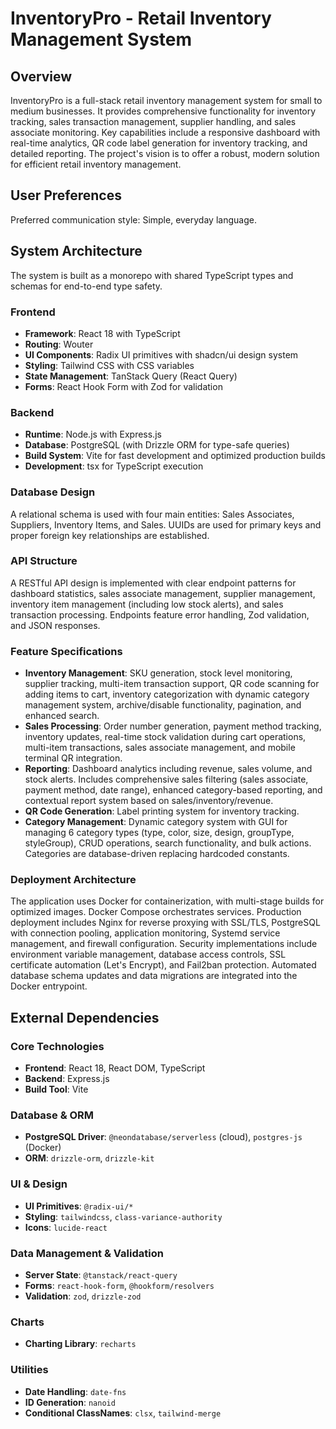 # InventoryPro - Retail Inventory Management System

## Overview
InventoryPro is a full-stack retail inventory management system for small to medium businesses. It provides comprehensive functionality for inventory tracking, sales transaction management, supplier handling, and sales associate monitoring. Key capabilities include a responsive dashboard with real-time analytics, QR code label generation for inventory tracking, and detailed reporting. The project's vision is to offer a robust, modern solution for efficient retail inventory management.

## User Preferences
Preferred communication style: Simple, everyday language.

## System Architecture
The system is built as a monorepo with shared TypeScript types and schemas for end-to-end type safety.

### Frontend
- **Framework**: React 18 with TypeScript
- **Routing**: Wouter
- **UI Components**: Radix UI primitives with shadcn/ui design system
- **Styling**: Tailwind CSS with CSS variables
- **State Management**: TanStack Query (React Query)
- **Forms**: React Hook Form with Zod for validation

### Backend
- **Runtime**: Node.js with Express.js
- **Database**: PostgreSQL (with Drizzle ORM for type-safe queries)
- **Build System**: Vite for fast development and optimized production builds
- **Development**: tsx for TypeScript execution

### Database Design
A relational schema is used with four main entities: Sales Associates, Suppliers, Inventory Items, and Sales. UUIDs are used for primary keys and proper foreign key relationships are established.

### API Structure
A RESTful API design is implemented with clear endpoint patterns for dashboard statistics, sales associate management, supplier management, inventory item management (including low stock alerts), and sales transaction processing. Endpoints feature error handling, Zod validation, and JSON responses.

### Feature Specifications
- **Inventory Management**: SKU generation, stock level monitoring, supplier tracking, multi-item transaction support, QR code scanning for adding items to cart, inventory categorization with dynamic category management system, archive/disable functionality, pagination, and enhanced search.
- **Sales Processing**: Order number generation, payment method tracking, inventory updates, real-time stock validation during cart operations, multi-item transactions, sales associate management, and mobile terminal QR integration.
- **Reporting**: Dashboard analytics including revenue, sales volume, and stock alerts. Includes comprehensive sales filtering (sales associate, payment method, date range), enhanced category-based reporting, and contextual report system based on sales/inventory/revenue.
- **QR Code Generation**: Label printing system for inventory tracking.
- **Category Management**: Dynamic category system with GUI for managing 6 category types (type, color, size, design, groupType, styleGroup), CRUD operations, search functionality, and bulk actions. Categories are database-driven replacing hardcoded constants.

### Deployment Architecture
The application uses Docker for containerization, with multi-stage builds for optimized images. Docker Compose orchestrates services. Production deployment includes Nginx for reverse proxying with SSL/TLS, PostgreSQL with connection pooling, application monitoring, Systemd service management, and firewall configuration. Security implementations include environment variable management, database access controls, SSL certificate automation (Let's Encrypt), and Fail2ban protection. Automated database schema updates and data migrations are integrated into the Docker entrypoint.

## External Dependencies

### Core Technologies
- **Frontend**: React 18, React DOM, TypeScript
- **Backend**: Express.js
- **Build Tool**: Vite

### Database & ORM
- **PostgreSQL Driver**: `@neondatabase/serverless` (cloud), `postgres-js` (Docker)
- **ORM**: `drizzle-orm`, `drizzle-kit`

### UI & Design
- **UI Primitives**: `@radix-ui/*`
- **Styling**: `tailwindcss`, `class-variance-authority`
- **Icons**: `lucide-react`

### Data Management & Validation
- **Server State**: `@tanstack/react-query`
- **Forms**: `react-hook-form`, `@hookform/resolvers`
- **Validation**: `zod`, `drizzle-zod`

### Charts
- **Charting Library**: `recharts`

### Utilities
- **Date Handling**: `date-fns`
- **ID Generation**: `nanoid`
- **Conditional ClassNames**: `clsx`, `tailwind-merge`